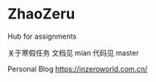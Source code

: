 # ZhaoZeru
Hub for assignments 

关于寒假任务 文档见 mian 代码见 master

Personal Blog https://inzeroworld.com.cn/

